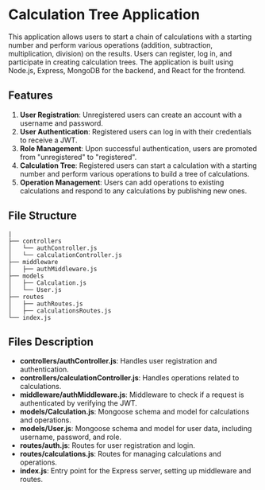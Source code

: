 # Calculation Tree Application

This application allows users to start a chain of calculations with a starting number and perform various operations (addition, subtraction, multiplication, division) on the results. Users can register, log in, and participate in creating calculation trees. The application is built using Node.js, Express, MongoDB for the backend, and React for the frontend.

## Features

1. **User Registration**: Unregistered users can create an account with a username and password.
2. **User Authentication**: Registered users can log in with their credentials to receive a JWT.
3. **Role Management**: Upon successful authentication, users are promoted from "unregistered" to "registered".
4. **Calculation Tree**: Registered users can start a calculation with a starting number and perform various operations to build a tree of calculations.
5. **Operation Management**: Users can add operations to existing calculations and respond to any calculations by publishing new ones.

## File Structure
    |
    ├── controllers
    │   └── authController.js
    │   └── calculationController.js
    ├── middleware
    │   ├── authMiddleware.js
    ├── models
    │   ├── Calculation.js
    │   └── User.js
    ├── routes
    │   ├── authRoutes.js
    │   ├── calculationsRoutes.js
    └── index.js

## Files Description
- **controllers/authController.js**: Handles user registration and authentication.
- **controllers/calculationController.js**: Handles operations related to calculations.
- **middleware/authMiddleware.js**: Middleware to check if a request is authenticated by verifying the JWT.
- **models/Calculation.js**: Mongoose schema and model for calculations and operations.
- **models/User.js**: Mongoose schema and model for user data, including username, password, and role.
- **routes/auth.js**: Routes for user registration and login.
- **routes/calculations.js**: Routes for managing calculations and operations.
- **index.js**: Entry point for the Express server, setting up middleware and routes.

